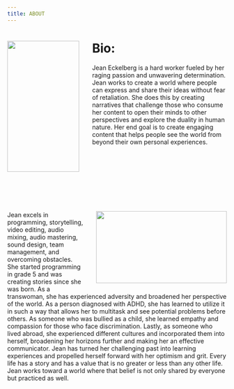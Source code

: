 ```yaml
---
title: ABOUT
---
```

<div style="margin-bottom:150px">
<img src= "/20210224124509_IMG_0343.JPG" style= "width:165px;height:300px;float:left;margin-right:30px"> 
<h1>Bio:</h1> 
<p>Jean Eckelberg is a hard worker fueled by her raging passion and unwavering determination. Jean works to create a world where people can express and share their ideas without fear of retaliation. She does this by creating narratives that challenge those who consume her content to open their minds to other perspectives and explore the duality in human nature. Her end goal is to create engaging content that helps people see the world from beyond their own personal experiences.</p>
</div>
<div>
<img src= "/20210224125600_IMG_0348.JPG" style= "width:300px;height:165px;float:right;margin-left:30px;margin-bottom:20px"> 
<p>Jean excels in programming, storytelling, video editing, audio mixing, audio mastering, sound design, team management, and overcoming obstacles. She started programming in grade 5 and was creating stories since she was born. As a transwoman, she has experienced adversity and broadened her perspective of the world. As a person diagnosed with ADHD, she has learned to utilize it in such a way that allows her to multitask and see potential problems before others. As someone who was bullied as a child, she learned empathy and compassion for those who face discrimination. Lastly, as someone who lived abroad, she experienced different cultures and incorporated them into herself, broadening her horizons further and making her an effective communicator. Jean has turned her challenging past into learning experiences and propelled herself forward with her optimism and grit.
	Every life has a story and has a value that is no greater or less than any other life. Jean works toward a world where that belief is not only shared by everyone but practiced as well.</p>
</div>	
